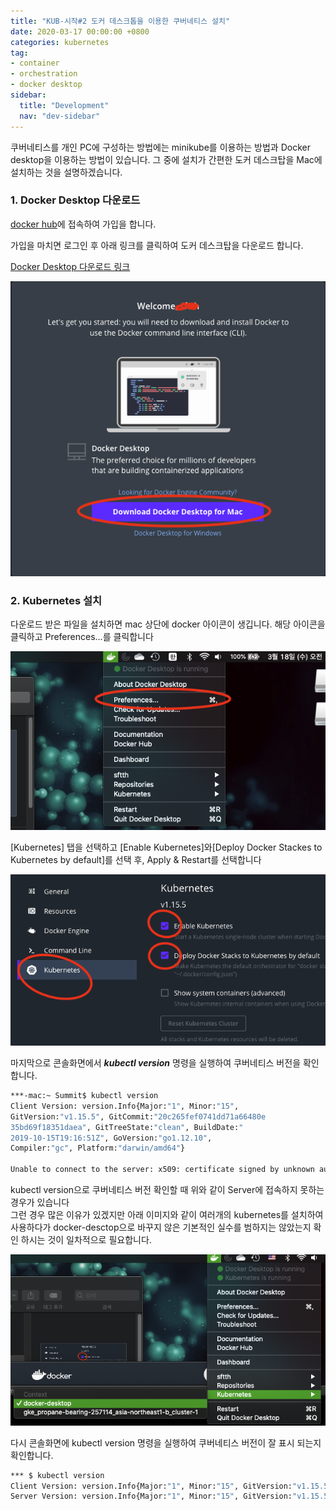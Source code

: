 ```yaml
---
title: "KUB-시작#2 도커 데스크톱을 이용한 쿠버네티스 설치"
date: 2020-03-17 00:00:00 +0800
categories: kubernetes
tag: 
- container
- orchestration
- docker desktop
sidebar:
  title: "Development"
  nav: "dev-sidebar"
---
```


쿠버네티스를 개인 PC에 구성하는 방법에는 minikube를 이용하는 방법과 Docker desktop을
이용하는 방법이 있습니다. 그 중에 설치가 간편한 도커 데스크탑을 Mac에 설치하는 것을 
설명하겠습니다.

### 1. Docker Desktop 다운로드

[docker hub](hub.docker.com)에 접속하여 가입을 합니다. <br>

가입을 마치면 로그인 후 아래 링크를 클릭하여 도커 데스크탑을 다운로드 합니다. <br>

[Docker Desktop 다운로드 링크](https://hub.docker.com/?overlay=onboarding)

![KUB-22](/assets/images/kubenetes/KUB22001.png)


### 2. Kubernetes 설치

다운로드 받은 파일을 설치하면 mac 상단에 docker 아이콘이 생깁니다. 해당 아이콘을 
클릭하고 Preferences...를 클릭합니다 <br>

![KUB-22](/assets/images/kubenetes/KUB22002.png)

[Kubernetes] 탭을 선택하고 [Enable Kubernetes]와[Deploy Docker Stackes
to Kubernetes by default]를 선택 후, Apply & Restart를 선택합니다 <br>

![KUB-22](/assets/images/kubenetes/KUB22003.png)

마지막으로 콘솔화면에서 ***kubectl version*** 명령을 실행하여 쿠버네티스 버전을
확인합니다. <br>

```sh 
***-mac:~ Summit$ kubectl version
Client Version: version.Info{Major:"1", Minor:"15", 
GitVersion:"v1.15.5", GitCommit:"20c265fef0741dd71a66480e
35bd69f18351daea", GitTreeState:"clean", BuildDate:"
2019-10-15T19:16:51Z", GoVersion:"go1.12.10", 
Compiler:"gc", Platform:"darwin/amd64"}

Unable to connect to the server: x509: certificate signed by unknown authority
```
kubectl version으로 쿠버네티스 버전 확인할 때 위와 같이 Server에 접속하지 못하는 
경우가 있습니다 <br>
그런 경우 많은 이유가 있겠지만 아래 이미지와 같이 여러개의 kubernetes를 설치하여
사용하다가 docker-desctop으로 바꾸지 않은 기본적인 실수를 범하지는 않았는지 확인
하시는 것이 일차적으로 필요합니다. <br>

![KUB-22](/assets/images/kubenetes/KUB22004.png)

다시 콘솔화면에 kubectl version 명령을 실행하여 쿠버네티스 버전이 잘 표시 되는지
확인합니다. <br>

```sh
*** $ kubectl version
Client Version: version.Info{Major:"1", Minor:"15", GitVersion:"v1.15.5", GitCommit:"20c265fef0741dd71a66480e35bd69f18351daea", GitTreeState:"clean", BuildDate:"2019-10-15T19:16:51Z", GoVersion:"go1.12.10", Compiler:"gc", Platform:"darwin/amd64"}
Server Version: version.Info{Major:"1", Minor:"15", GitVersion:"v1.15.5", GitCommit:"20c265fef0741dd71a66480e35bd69f18351daea", GitTreeState:"clean", BuildDate:"2019-10-15T19:07:57Z", GoVersion:"go1.12.10", Compiler:"gc", Platform:"linux/amd64"}
```

